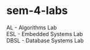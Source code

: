 # sem-4-labs

AL - Algorithms Lab<br>
ESL - Embedded Systems Lab<br>
DBSL - Database Systems Lab<br>
